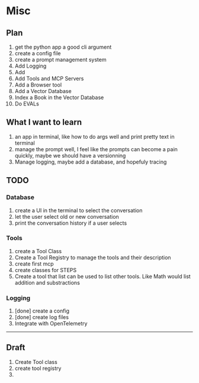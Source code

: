 # Misc

## Plan

1. get the python app a good cli argument
2. create a config file
3. create a prompt management system
4. Add Logging
5. Add 
6. Add Tools and MCP Servers
7. Add a Browser tool
8. Add a Vector Database
9. Index a Book in the Vector Database
10. Do EVALs

## What I want to learn

1. an app in terminal, like how to do args well and print pretty text in terminal
2. manage the prompt well, I feel like the prompts can become a pain quickly, maybe we should have a versionning
3. Manage logging, maybe add a database, and hopefuly tracing 

## TODO

### Database

1. create a UI in the terminal to select the conversation
2. let the user select old or new conversation
3. print the conversation history if a user selects

### Tools

1. create a Tool Class
2. Create a Tool Registry to manage the tools and their description
3. create first mcp
4. create classes for STEPS
5. Create a tool that list can be used to list other tools. Like Math would list addition and substractions

### Logging

1. [done] create a config
2. [done] create log files
3. Integrate with OpenTelemetry

-------
## Draft

1. Create Tool class
2. create tool registry
3. 